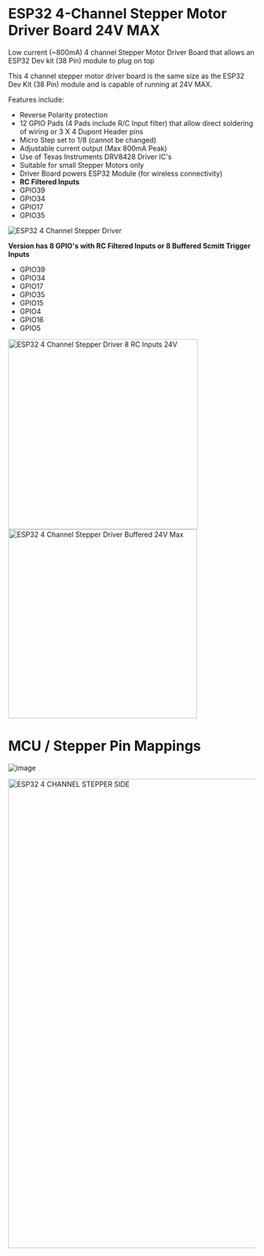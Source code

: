 # ESP32 4-Channel Stepper Motor Driver Board 24V MAX

Low current (~800mA) 4 channel Stepper Motor Driver Board that allows an ESP32 Dev kit (38 Pin) module to plug on top

This 4 channel stepper motor driver board is the same size as the ESP32 Dev Kit (38 Pin) module and is capable of running at 24V MAX.

Features include:
* Reverse Polarity protection
* 12 GPIO Pads (4 Pads include R/C Input filter) that allow direct soldering of wiring or 3 X 4 Dupont Header pins
* Micro Step set to 1/8 (cannot be changed)
* Adjustable current output (Max 800mA Peak)
* Use of Texas Instruments DRV8428 Driver IC's
* Suitable for small Stepper Motors only
* Driver Board powers ESP32 Module (for wireless connectivity)
* **RC Filtered Inputs**
* GPIO39
* GPIO34
* GPIO17
* GPIO35

![ESP32 4 Channel Stepper Driver](https://github.com/gxdeange/ESP32-4-Channel-Stepper-Motor-Driver-Board-24V-MAX/assets/57690555/b742409b-7b8b-4cf7-86d9-4431948145e5)

**Version has 8 GPIO's with RC Filtered Inputs or 8 Buffered Scmitt Trigger Inputs**

* GPIO39
* GPIO34
* GPIO17
* GPIO35
* GPIO15
* GPIO4
* GPIO16
* GPIO5

<img width="386" alt="ESP32 4 Channel Stepper Driver 8 RC Inputs 24V" src="https://github.com/gxdeange/ESP32-4-Channel-Stepper-Motor-Driver-Board-24V-MAX/assets/57690555/7bbdb018-d93a-4415-a328-c40872010378">  <img width="384" alt="ESP32 4 Channel Stepper Driver Buffered 24V Max" src="https://github.com/gxdeange/ESP32-4-Channel-Stepper-Motor-Driver-Board-24V-MAX/assets/57690555/2432704d-869a-4799-bbe5-e9475c5b52c9">

# MCU / Stepper Pin Mappings

![image](https://github.com/gxdeange/ESP32-4-Channel-Stepper-Motor-Driver-Board-24V-MAX/assets/57690555/3b4335df-dad3-4829-854e-fbf8a88532bd)

<img width="953" alt="ESP32 4 CHANNEL STEPPER SIDE" src="https://github.com/gxdeange/ESP32-4-Channel-Stepper-Motor-Driver-Board-24V-MAX/assets/57690555/9b38cffa-3bf3-4443-840b-7abd64a5b1a6">
